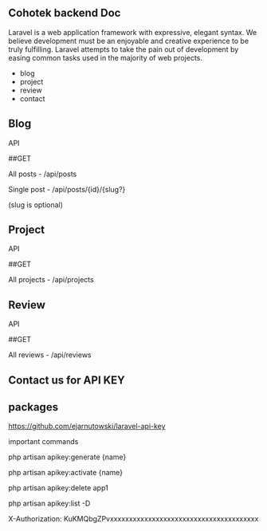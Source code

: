 
## Cohotek backend Doc

Laravel is a web application framework with expressive, elegant syntax. We believe development must be an enjoyable and creative experience to be truly fulfilling. Laravel attempts to take the pain out of development by easing common tasks used in the majority of web projects.

- blog
- project
- review
- contact

## Blog

<p>API</p>

##GET

<p>All posts  -   /api/posts</p>
<p>Single post  -   /api/posts/{id}/{slug?}</p> (slug is optional)

## Project

<p>API</p>

##GET

<p>All projects  -   /api/projects</p>



## Review

<p>API</p>

##GET

<p>All reviews  -   /api/reviews</p>



## Contact us for API KEY

## packages

https://github.com/ejarnutowski/laravel-api-key

<p> important commands </p>

<p>php artisan apikey:generate {name} </p>

<p>php artisan apikey:activate {name} </p>
 
<p>php artisan apikey:delete app1 </p>

<p>php artisan apikey:list -D</p>



X-Authorization: KuKMQbgZPvxxxxxxxxxxxxxxxxxxxxxxxxxxxxxxxxxxxxxxx